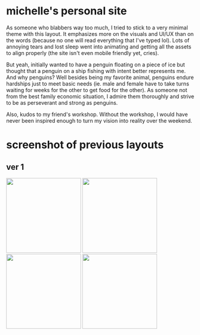 # michelle's personal site

As someone who blabbers way too much, I tried to stick to a very minimal theme with this layout.
It emphasizes more on the visuals and UI/UX than on the words (because no one will read everything that I've typed lol). Lots of annoying tears and lost sleep went into animating and getting all the
assets to align properly (the site isn't even mobile friendly yet, cries).

But yeah, initially wanted to have a penguin floating on a piece of ice but thought that
a penguin on a ship fishing with intent better represents me. And why penguins? Well besides
being my favorite animal, penguins endure hardships just to meet basic needs (ie. male and female have
to take turns waiting for weeks for the other to get food for the other). As someone not from the best family economic situation, I admire them thoroughly and strive to be as perseverant and strong as penguins.

Also, kudos to my friend's workshop. Without the workshop, I would have never been inspired enough
to turn my vision into reality over the weekend.

# screenshot of previous layouts

## ver 1
<img src="https://i.gyazo.com/154a7821fd696b225ab6829ff8da046c.png" width="200px" height="200px">
<img src="https://i.gyazo.com/5d2dcab8688c9dddda263049f5930a40.png" width="200px" height="200px">
<img src="https://i.gyazo.com/aff79a45306c26d8f4a6df3ea4ff49c3.png" width="200px" height="200px">
<img src="https://i.gyazo.com/434aef81779e94637b8cbc4edab5cf8a.png" width="200px" height="200px">
